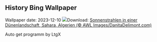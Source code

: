 ## History Bing Wallpaper
Wallpaper date: 2023-12-10
![](https://www.bing.com/th?id=OHR.SaharaDunes_DE-DE6555086402_UHD.jpg&w=1000)Download: [Sonnenstrahlen in einer Dünenlandschaft, Sahara, Algerien (© AWL Images/DanitaDelimont.com)](https://www.bing.com/th?id=OHR.SaharaDunes_DE-DE6555086402_UHD.jpg)

Auto get programm by LtgX
